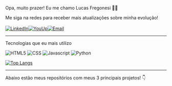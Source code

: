 Opa, muito prazer! Eu me chamo Lucas Fregonesi 🧙‍♂️

Me siga na redes para receber mais atualizações sobre minha evolução! <br/><br/>
[![LinkedIn](https://img.shields.io/badge/LinkedIn-0077B5?style=for-the-badge&logo=linkedin&logoColor=white)](https://www.linkedin.com/in/lucas-gabriel-fregonesi-reis-39a910184/)[![YouUp](https://img.shields.io/badge/dev.to-0A0A0A?style=for-the-badge&logo=devdotto&logoColor=white)](https://youup.me/lucasfregonesi)[![Email](https://img.shields.io/badge/Gmail-D14836?style=for-the-badge&logo=gmail&logoColor=white)](lucaz.fregonesi@gmail.com)
<hr>

Tecnologias que eu mais utilizo
<div style="display: inline-block;">
    <img  alt="HTML5" src="https://img.shields.io/badge/HTML5-E34F26?style=for-the-badge&logo=html5&logoColor=white">
    <img  alt="CSS" src="https://img.shields.io/badge/CSS3-1572B6?style=for-the-badge&logo=css3&logoColor=white">
    <img  alt="Javascript" src="https://img.shields.io/badge/JavaScript-F7DF1E?style=for-the-badge&logo=javascript&logoColor=black">
    <img  alt="Python" src="https://img.shields.io/badge/Python-14354C?style=for-the-badge&logo=python&logoColor=white">
</div><br/>

[![Top Langs](https://github-readme-stats.vercel.app/api/top-langs/?username=Fregonesi)](https://github.com/anuraghazra/github-readme-stats)
<br/>
<hr>
Abaixo estão meus repositórios com meus 3 principais projetos! 👇

